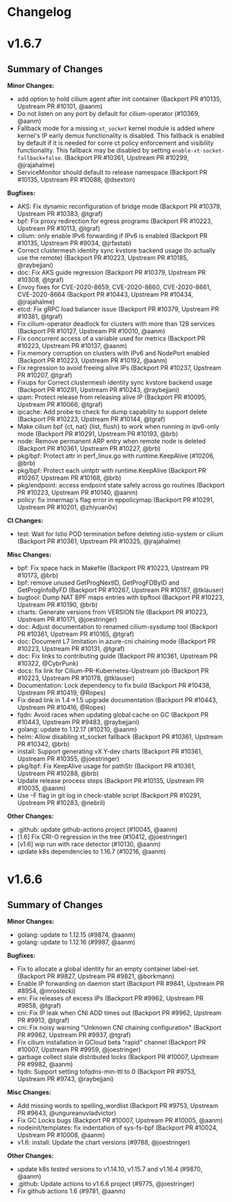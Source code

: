 # Changelog

# v1.6.7

Summary of Changes
------------------

**Minor Changes:**
* add option to hold cilium agent after init container (Backport PR #10135, Upstream PR #10101, @aanm)
* Do not listen on any port by default for cilium-operator (#10369, @aanm)
* Fallback mode for a missing `xt_socket` kernel module is added where kernel's IP early demux functionality is disabled. This fallback is enabled by default if it is needed for corre
ct policy enforcement and visibility functionality. This fallback may be disabled by setting `enable-xt-socket-fallback=false`. (Backport PR #10361, Upstream PR #10299, @jrajahalme)
* ServiceMonitor should default to release namespace (Backport PR #10135, Upstream PR #10088, @dsexton)

**Bugfixes:**
* AKS: Fix dynamic reconfiguration of bridge mode (Backport PR #10379, Upstream PR #10383, @tgraf)
* bpf: Fix proxy redirection for egress programs (Backport PR #10223, Upstream PR #10113, @tgraf)
* cilium: only enable IPv6 forwarding if IPv6 is enabled (Backport PR #10135, Upstream PR #9034, @jrfastab)
* Correct clustermesh identity sync kvstore backend usage (to actually use the remote) (Backport PR #10223, Upstream PR #10185, @raybejjani)
* doc: Fix AKS guide regression (Backport PR #10379, Upstream PR #10308, @tgraf)
* Envoy fixes for CVE-2020-8659, CVE-2020-8660, CVE-2020-8661, CVE-2020-8664 (Backport PR #10443, Upstream PR #10434, @jrajahalme)
* etcd: Fix gRPC load balancer issue (Backport PR #10379, Upstream PR #10381, @tgraf)
* Fix cilium-operator deadlock for clusters with more than 128 services (Backport PR #10127, Upstream PR #10010, @aanm)
* Fix concurrent access of a variable used for metrics (Backport PR #10223, Upstream PR #10137, @aanm)
* Fix memory corruption on clusters with IPv6 and NodePort enabled (Backport PR #10223, Upstream PR #10192, @aanm)
* Fix regression to avoid freeing alive IPs (Backport PR #10237, Upstream PR #10207, @tgraf)
* Fixups for Correct clustermesh identity sync kvstore backend usage (Backport PR #10291, Upstream PR #10243, @raybejjani)
* ipam: Protect release from releasing alive IP (Backport PR #10095, Upstream PR #10066, @tgraf)
* ipcache: Add probe to check for dump capability to support delete (Backport PR #10223, Upstream PR #10144, @tgraf)
* Make cilium bpf {ct, nat} {list, flush} to work when running in ipv6-only mode (Backport PR #10291, Upstream PR #10193, @brb)
* node: Remove permanent ARP entry when remote node is deleted (Backport PR #10361, Upstream PR #10227, @brb)
* pkg/bpf: Protect attr in perf_linux.go with runtime.KeepAlive (#10206, @brb)
* pkg/bpf: Protect each uintptr with runtime.KeepAlive (Backport PR #10267, Upstream PR #10168, @brb)
* pkg/endpoint: access endpoint state safely across go routines (Backport PR #10223, Upstream PR #10140, @aanm)
* policy: fix innermap's flag error in eppolicymap (Backport PR #10291, Upstream PR #10201, @zhiyuan0x)

**CI Changes:**
* test: Wait for Istio POD termination before deleting istio-system or cilium (Backport PR #10361, Upstream PR #10325, @jrajahalme)

**Misc Changes:**
* bpf: Fix space hack in Makefile (Backport PR #10223, Upstream PR #10173, @brb)
* bpf: remove unused GetProgNextID, GetProgFDByID and GetProgInfoByFD (Backport PR #10267, Upstream PR #10187, @tklauser)
* bugtool: Dump NAT BPF maps entries with bpftool (Backport PR #10223, Upstream PR #10190, @brb)
* charts: Generate versions from VERSION file (Backport PR #10223, Upstream PR #10171, @joestringer)
* doc: Adjust documentation to renamed cilium-sysdump tool (Backport PR #10361, Upstream PR #10165, @tgraf)
* doc: Document L7 limitation in azure-cni chaining mode (Backport PR #10223, Upstream PR #10131, @tgraf)
* doc: Fix links to contributing guide (Backport PR #10361, Upstream PR #10322, @CybrPunk)
* docs: fix link for Cilium-PR-Kubernetes-Upstream job (Backport PR #10223, Upstream PR #10178, @tklauser)
* Documentation: Lock dependency to fix build (Backport PR #10438, Upstream PR #10419, @Ropes)
* Fix dead link in 1.4->1.5 upgrade documentation (Backport PR #10443, Upstream PR #10416, @Ropes)
* fqdn: Avoid races when updating global cache on GC (Backport PR #10443, Upstream PR #9483, @raybejjani)
* golang: update to 1.12.17 (#10210, @aanm)
* helm: Allow disabling xt_socket fallback (Backport PR #10361, Upstream PR #10342, @brb)
* install: Support generating vX.Y-dev charts (Backport PR #10361, Upstream PR #10355, @joestringer)
* pkg/bpf: Fix KeepAlive usage for pathStr (Backport PR #10361, Upstream PR #10288, @brb)
* Update release process steps (Backport PR #10135, Upstream PR #10035, @aanm)
* Use -F flag in git log in check-stable script (Backport PR #10291, Upstream PR #10283, @nebril)

**Other Changes:**
* .github: update github-actions project (#10045, @aanm)
* [1.6] Fix CRI-O regression in the tree (#10412, @joestringer)
* [v1.6] wip run with race detector (#10130, @aanm)
* update k8s dependencies to 1.16.7 (#10216, @aanm)

# v1.6.6

Summary of Changes
------------------

**Minor Changes:**
* golang: update to 1.12.15 (#9874, @aanm)
* golang: update to 1.12.16 (#9987, @aanm)

**Bugfixes:**
* Fix to allocate a global identity for an empty container label-set. (Backport PR #9827, Upstream PR #9821, @borkmann)
* Enable IP forwarding on daemon start (Backport PR #9841, Upstream PR #8954, @mrostecki)
* eni: Fix releases of excess IPs (Backport PR #9962, Upstream PR #9858, @tgraf)
* cni: Fix IP leak when CNI ADD times out (Backport PR #9962, Upstream PR #9913, @tgraf)
* cni: Fix noisy warning "Unknown CNI chaining configuration" (Backport PR #9962, Upstream PR #9937, @tgraf)
* Fix cilium installation in GCloud beta "rapid" channel (Backport PR #10007, Upstream PR #9959, @joestringer)
* garbage collect stale distributed locks (Backport PR #10007, Upstream PR #9982, @aanm)
* fqdn: Support setting tofqdns-min-ttl to 0 (Backport PR #9753, Upstream PR #9743, @raybejjani)

**Misc Changes:**
* Add missing words to spelling_wordlist (Backport PR #9753, Upstream PR #9643, @ungureanuvladvictor)
* Fix GC Locks bugs (Backport PR #10007, Upstream PR #10005, @aanm)
* nodeinit/templates: fix indentation of sys-fs-bpf (Backport PR #10024, Upstream PR #10008, @aanm)
* v1.6: install: Update the chart versions (#9788, @joestringer)

**Other Changes:**
* update k8s tested versions to v1.14.10, v1.15.7 and v1.16.4 (#9870, @aanm)
* .github: Update actions to v1.6.6 project (#9775, @joestringer)
* Fix github actions 1.6 (#9781, @aanm)
